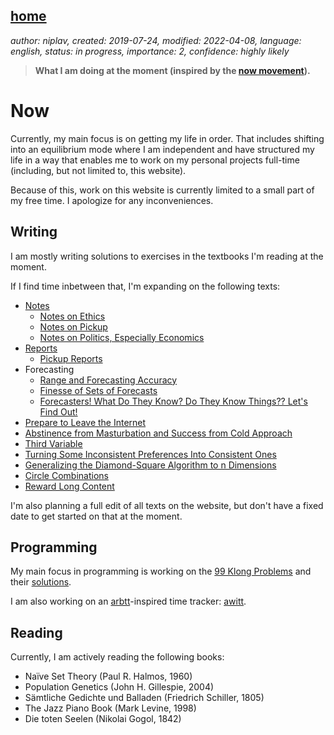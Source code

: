 [home](./index.md)
------------------

*author: niplav, created: 2019-07-24, modified: 2022-04-08, language: english, status: in progress, importance: 2, confidence: highly likely*

> __What I am doing at the moment (inspired by the
> [now movement](https://nownownow.com/about)).__

Now
====

Currently, my main focus is on getting my life in order. That includes
shifting into an equilibrium mode where I am independent and have
structured my life in a way that enables me to work on my personal
projects full-time (including, but not limited to, this website).

Because of this, work on this website is currently limited to a small
part of my free time. I apologize for any inconveniences.

Writing
-------

I am mostly writing solutions to exercises in the textbooks I'm reading
at the moment.

If I find time inbetween that, I'm expanding on the following texts:

* [Notes](./notes.html)
	* [Notes on Ethics](./notes_on_ethics.html)
	* [Notes on Pickup](./notes_on_pickup.html)
	* [Notes on Politics, Especially Economics](./notes_on_politics_especially_economics.html)
* [Reports](./reports.html)
	* [Pickup Reports](./pickup_reports.html)
* Forecasting
	* [Range and Forecasting Accuracy](./range_and_forecasting_accuracy.html)
	* [Finesse of Sets of Forecasts](./finesse.html)
	* [Forecasters! What Do They Know? Do They Know Things?? Let's Find Out!](./forecasters.html)
* [Prepare to Leave the Internet](./leave.html)
* [Abstinence from Masturbation and Success from Cold Approach](./masturbation_and_attractiveness.html)
* [Third Variable](./third.html)
* [Turning Some Inconsistent Preferences Into Consistent Ones](./turning.html)
* [Generalizing the Diamond-Square Algorithm to n Dimensions](./diamond.html)
* [Circle Combinations](./circle_combinations.html)
* [Reward Long Content](./content.html)

I'm also planning a full edit of all texts on the website, but don't
have a fixed date to get started on that at the moment.

Programming
-----------

My main focus in programming is working on the [99
Klong Problems](./99_klong_problems.html) and their
[solutions](./99_problems_klong_solution.html).

I am also working on an [arbtt](https://arbtt.nomeata.de/)-inspired time
tracker: [awitt](https://github.com/niplav/awitt).

Reading
-------

Currently, I am actively reading the following books:

* Naïve Set Theory (Paul R. Halmos, 1960)
* Population Genetics (John H. Gillespie, 2004)
* Sämtliche Gedichte und Balladen (Friedrich Schiller, 1805)
* The Jazz Piano Book (Mark Levine, 1998)
* Die toten Seelen (Nikolai Gogol, 1842)
